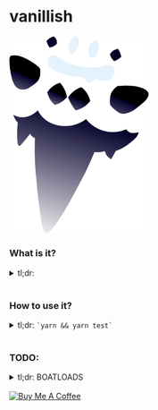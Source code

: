 # vanillish

[<img src="vanillish.svg?sanitize=true" width=250>]()

### What is it?
<details>
  <summary>
    tl;dr: <TODO>
  </summary>
  <br />

  A brand new package project! It's a CRUD wrapper around `localforage` or [`@brightsole/vanillite`](https://github.com/brightsole/vanillite). It will allow for a standardized way of interacting with a local store, with advanced crap like querying. It will also eventually do input validation!

  It's ready for you to add some functionality, and publish it!

</details>
<br/>

### How to use it?
<details>
  <summary>
    tl;dr: <TODO><code>`yarn && yarn test`</code>
  </summary>
  <br />

  <TODO> Start devving after that!

</details>
<br/>

### TODO:
<details>
<summary>tl;dr: BOATLOADS</summary>
<br />

#### High priority

1. stop typecasting values, use a typed insert object
1. test it
    1. create
    1. read
    1. update
    1. delete
    1. very thoroughly test querying, especially deep comparisons like `'dingle.bloop.floobo': ['niner']`
1. publish it

#### Low priority

1. refactor methods to only be CRUD, no named `createAll`, just look at inputs for _what to do_
1. allow for querying using regex queryParam properties :sparkles:

</details>
<br/>
<a href="https://www.buymeacoffee.com/Ao9uzMG" target="_blank"><img src="https://cdn.buymeacoffee.com/buttons/default-yellow.png" alt="Buy Me A Coffee" style="height: 51px !important;width: 217px !important;" ></a>